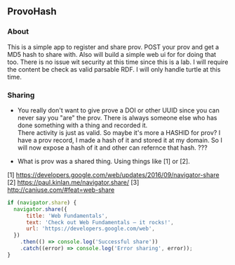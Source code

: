## ProvoHash

### About
This is a simple app to register and share prov.  POST your prov and 
get a MD5 hash to share with.   Also will build a simple web ui for 
for doing that too.   There is no issue wit security at this time 
since this is a lab.   I will require the content be check as
valid parsable RDF.  I will only handle turtle at this time.  


### Sharing
- You really don't want to give prove a DOI or other UUID since you can never say you 
"are" the prov.  There is always someone else who has done something with a thing and recorded it.  
There activity is just as valid.   So maybe it's more a HASHID for prov?  I have a prov record, I made a hash of it 
and stored it at my domain.  So I will now expose a hash of it and other can refernce that hash. ???

- What is prov was a shared thing.  Using things like [1] or [2].

[1] https://developers.google.com/web/updates/2016/09/navigator-share
[2] https://paul.kinlan.me/navigator.share/ 
[3] http://caniuse.com/#feat=web-share

```javascript
if (navigator.share) {
  navigator.share({
      title: 'Web Fundamentals',
      text: 'Check out Web Fundamentals — it rocks!',
      url: 'https://developers.google.com/web',
  })
    .then(() => console.log('Successful share'))
    .catch((error) => console.log('Error sharing', error));
}
```

